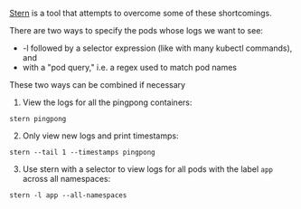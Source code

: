 [Stern](https://github.com/wercker/stern) is a tool that attempts to overcome some of these shortcomings.



There are two ways to specify the pods whose logs we want to see:

* -l followed by a selector expression (like with many kubectl commands), and
* with a "pod query," i.e. a regex used to match pod names

These two ways can be combined if necessary

1. View the logs for all the pingpong containers:

```execute
stern pingpong
```

2. Only view new logs and print timestamps:

```execute
stern --tail 1 --timestamps pingpong
```

3. Use stern with a selector to view logs for all pods with the label `app` across all namespaces:

```execute
stern -l app --all-namespaces
```
